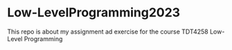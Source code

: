 # Low-LevelProgramming2023
This repo is about my assignment ad exercise for the course TDT4258 Low-Level Programming
